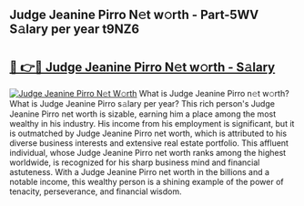 ## Judge Jeanine Pirro N𝚎t w𝚘rth - Part-5WV S𝚊lary per year t9NZ6

# <h2><a href="http://gc3dppd.nevu.top/?p=Judge+Jeanine+Pirro">🔗 👉🔴 Judge Jeanine Pirro N𝚎t w𝚘rth - S𝚊lary</a></h2>

[![Judge Jeanine Pirro N𝚎t W𝚘rth](https://i.imgur.com/Oavwk0R.jpeg)](http://gc3dppd.nevu.top/?p=Judge+Jeanine+Pirro)
What is Judge Jeanine Pirro n𝚎t w𝚘rth? What is Judge Jeanine Pirro s𝚊lary per year?
This rich person's Judge Jeanine Pirro net worth is sizable, earning him a place among the most wealthy in his industry. His income from his employment is significant, but it is outmatched by Judge Jeanine Pirro net worth, which is attributed to his diverse business interests and extensive real estate portfolio. This affluent individual, whose Judge Jeanine Pirro net worth ranks among the highest worldwide, is recognized for his sharp business mind and financial astuteness. With a Judge Jeanine Pirro net worth in the billions and a notable income, this wealthy person is a shining example of the power of tenacity, perseverance, and financial wisdom.

